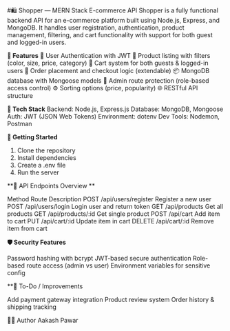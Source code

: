 #🛍️ Shopper — MERN Stack E-commerce API
Shopper is a fully functional backend API for an e-commerce platform built using Node.js, Express, and MongoDB. It handles user registration, authentication, product management, filtering, and cart functionality with support for both guest and logged-in users.


**🚀 Features**
🔐 User Authentication with JWT
👕 Product listing with filters (color, size, price, category)
🛒 Cart system for both guests & logged-in users
🧾 Order placement and checkout logic (extendable)
📦 MongoDB database with Mongoose models
🧑 Admin route protection (role-based access control)
⚙️ Sorting options (price, popularity)
🌐 RESTful API structure


**🧱 Tech Stack**
Backend: Node.js, Express.js
Database: MongoDB, Mongoose
Auth: JWT (JSON Web Tokens)
Environment: dotenv
Dev Tools: Nodemon, Postman


**🚀 Getting Started**
1. Clone the repository
2. Install dependencies
3. Create a .env file
4. Run the server


**📮 API Endpoints Overview **

Method	Route	Description
POST	/api/users/register	Register a new user
POST	/api/users/login	Login user and return token
GET	/api/products	Get all products
GET	/api/products/:id	Get single product
POST	/api/cart	Add item to cart
PUT	/api/cart/:id	Update item in cart
DELETE	/api/cart/:id	Remove item from cart


**🛡️ Security Features**

Password hashing with bcrypt
JWT-based secure authentication
Role-based route access (admin vs user)
Environment variables for sensitive config

**📌 To-Do / Improvements

Add payment gateway integration
Product review system
Order history & shipping tracking


🧑‍💻 Author
Aakash Pawar
